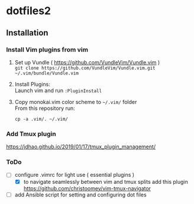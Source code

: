 # dotfiles2

## Installation

### Install Vim plugins from vim
1. Set up Vundle ( https://github.com/VundleVim/Vundle.vim )  
`git clone https://github.com/VundleVim/Vundle.vim.git ~/.vim/bundle/Vundle.vim`

1. Install Plugins:  
Launch vim and run `:PluginInstall`

1. Copy monokai.vim color scheme to `~/.vim/` folder  
From this repository run:
    ```shell script
    cp -a .vim/. ~/.vim/
    ```

### Add Tmux plugin
https://jdhao.github.io/2019/01/17/tmux_plugin_management/


### ToDo

- [ ]  configure .vimrc for light use ( essential plugins )
    - [x] to navigate seamlessly between vim and tmux splits add this plugin https://github.com/christoomey/vim-tmux-navigator
- [ ]  add Ansible script for setting and configuring dot files
